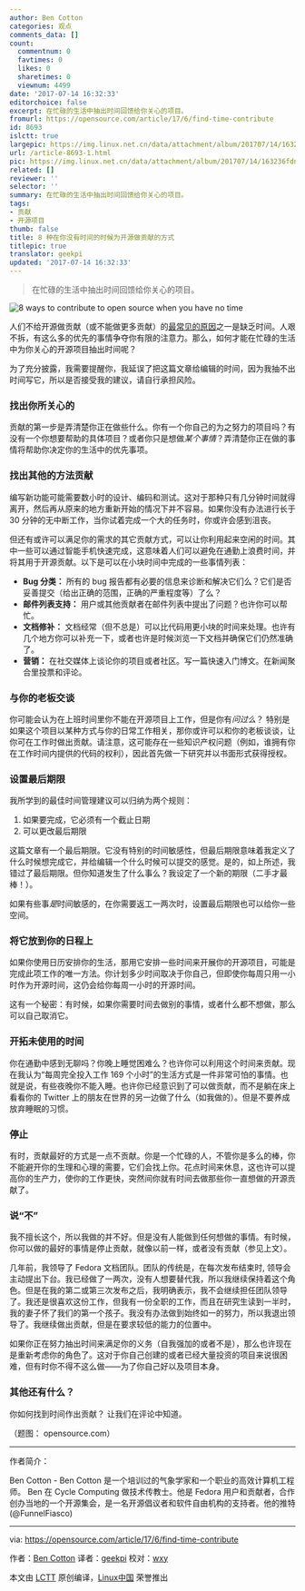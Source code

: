 ```yaml
---
author: Ben Cotton
categories: 观点
comments_data: []
count:
  commentnum: 0
  favtimes: 0
  likes: 0
  sharetimes: 0
  viewnum: 4499
date: '2017-07-14 16:32:33'
editorchoice: false
excerpt: 在忙碌的生活中抽出时间回馈给你关心的项目。
fromurl: https://opensource.com/article/17/6/find-time-contribute
id: 8693
islctt: true
largepic: https://img.linux.net.cn/data/attachment/album/201707/14/163236fdn6xb6v01ssqbqm.png
url: /article-8693-1.html
pic: https://img.linux.net.cn/data/attachment/album/201707/14/163236fdn6xb6v01ssqbqm.png.thumb.jpg
related: []
reviewer: ''
selector: ''
summary: 在忙碌的生活中抽出时间回馈给你关心的项目。
tags:
- 贡献
- 开源项目
thumb: false
title: 8 种在你没有时间的时候为开源做贡献的方式
titlepic: true
translator: geekpi
updated: '2017-07-14 16:32:33'
---
```



> 
> 在忙碌的生活中抽出时间回馈给你关心的项目。
> 
> 
> 


![8 ways to contribute to open source when you have no time](https://img.linux.net.cn/data/attachment/album/201707/14/163236fdn6xb6v01ssqbqm.png "8 ways to contribute to open source when you have no time")


人们不给开源做贡献（或不能做更多贡献）的[最常见的原因](http://naramore.net/blog/why-people-don-t-contribute-to-os-projects-and-what-we-can-do-about-it)之一是缺乏时间。人艰不拆，有这么多的优先的事情争夺你有限的注意力。那么，如何才能在忙碌的生活中为你关心的开源项目抽出时间呢？


为了充分披露，我需要提醒你，我延误了把这篇文章给编辑的时间，因为我抽不出时间写它，所以是否接受我的建议，请自行承担风险。


### 找出你所关心的


贡献的第一步是弄清楚你正在做些什么。你有一个你自己的为之努力的项目吗？有没有一个你想要帮助的具体项目？或者你只是想做*某个事情*？弄清楚你正在做的事情将帮助你决定你的生活中的优先事项。


### 找出其他的方法贡献


编写新功能可能需要数小时的设计、编码和测试。这对于那种只有几分钟时间就得离开，然后再从原来的地方重新开始的情况下并不容易。如果你没有办法进行长于 30 分钟的无中断工作，当你试着完成一个大的任务时，你或许会感到沮丧。


但还有或许可以满足你的需求的其它贡献方式，可以让你利用起来空闲的时间。其中一些可以通过智能手机快速完成，这意味着人们可以避免在通勤上浪费时间，并将其用于开源贡献。以下是可以在小块时间中完成的一些事情列表：


* **Bug 分类：** 所有的 bug 报告都有必要的信息来诊断和解决它们么？它们是否妥善提交（给出正确的范围，正确的严重程度等）了么？
* **邮件列表支持：** 用户或其他贡献者在邮件列表中提出了问题？也许你可以帮忙。
* **文档修补：** 文档经常（但不总是）可以比代码用更小块的时间来处理。也许有几个地方你可以补充一下，或者也许是时候浏览一下文档并确保它们仍然准确了。
* **营销：** 在社交媒体上谈论你的项目或者社区。写一篇快速入门博文。在新闻聚合里投票和评论。


### 与你的老板交谈


你可能会认为在上班时间里你不能在开源项目上工作，但是你有*问过么*？ 特别是如果这个项目以某种方式与你的日常工作相关，那你或许可以和你的老板谈谈，让你可在工作时做出贡献。请注意，这可能存在一些知识产权问题（例如，谁拥有你在工作时间内提供的代码的权利），因此首先做一下研究并以书面形式获得授权。


### 设置最后期限


我所学到的最佳时间管理建议可以归纳为两个规则：


1. 如果要完成，它必须有一个截止日期
2. 可以更改最后期限


这篇文章有一个最后期限。它没有特别的时间敏感性，但最后期限意味着我定义了什么时候想完成它，并给编辑一个什么时候可以提交的感觉。是的，如上所述，我错过了最后期限。但你知道发生了什么事么？我设定了一个新的期限（二手才最棒！）。


如果有些事*是*时间敏感的，在你需要返工一两次时，设置最后期限也可以给你一些空间。


### 将它放到你的日程上


如果你使用日历安排你的生活，那用它安排一些时间来开展你的开源项目，可能是完成此项工作的唯一方法。你计划多少时间取决于你自己，但即使你每周只用一小时作为开源时间，这仍会给你每周一小时的开源时间。


这有一个秘密：有时候，如果你需要时间去做别的事情，或者什么都不想做，那么可以自己取消它。


### 开拓未使用的时间


你在通勤中感到无聊吗？你晚上睡觉困难么？也许你可以利用这个时间来贡献。现在我认为“每周完全投入工作 169 个小时”的生活方式是一件非常可怕的事情。也就是说，有些夜晚你不能入睡。也许你已经意识到了可以做贡献，而不是躺在床上看看你的 Twitter 上的朋友在世界的另一边做了什么（如我做的）。但是不要养成放弃睡眠的习惯。


### 停止


有时，贡献最好的方式是一点不贡献。你是一个忙碌的人，不管你是多么的棒，你不能避开你的生理和心理的需要，它们会找上你。花点时间来休息，这也许可以提高你的生产力，使你的工作更快，突然间你就有时间去做那些你一直想做的开源贡献了。


### 说“不”


我不擅长这个，所以我做的并不好。但是没有人能做到任何想做的事情。有时候，你可以做的最好的事情是停止贡献，就像以前一样，或者没有贡献（参见上文）。


几年前，我领导了 Fedora 文档团队。团队的传统是，在每次发布结束时, 领导会主动提出下台。我已经做了一两次，没有人想要替代我，所以我继续保持着这个角色。但是在我的第二或第三次发布之后，我明确表示，我不会继续担任团队领导了。我还是很喜欢这份工作，但我有一份全职的工作，而且在研究生读到一半时，我的妻子怀了我们的第一个孩子。我没有办法做到始终如一的努力，所以我退出领导了。我继续做出贡献，但是在要求较低的能力的位置中。


如果你正在努力抽出时间来满足你的义务（自我强加的或者不是），那么也许现在是重新考虑你的角色了。这对于你自己创建的或者已经大量投资的项目来说很困难，但有时你不得不这么做——为了你自己好以及项目本身。


### 其他还有什么？


你如何找到时间作出贡献？ 让我们在评论中知道。


（题图： opensource.com）




---


作者简介：


Ben Cotton - Ben Cotton 是一个培训过的气象学家和一个职业的高效计算机工程师。 Ben 在 Cycle Computing 做技术传教士。他是 Fedora 用户和贡献者，合作创办当地的一个开源集会，是一名开源倡议者和软件自由机构的支持者。他的推特 (@FunnelFiasco)




---


via: <https://opensource.com/article/17/6/find-time-contribute>


作者：[Ben Cotton](https://opensource.com/users/bcotton) 译者：[geekpi](https://github.com/geekpi) 校对：[wxy](https://github.com/wxy)


本文由 [LCTT](https://github.com/LCTT/TranslateProject) 原创编译，[Linux中国](https://linux.cn/) 荣誉推出